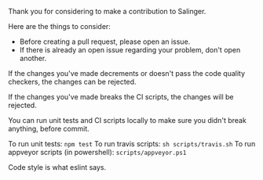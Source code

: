Thank you for considering to make a contribution to Salinger.

Here are the things to consider:

- Before creating a pull request, please open an issue.
- If there is already an open issue regarding your problem, don't open another.

If the changes you've made decrements or doesn't pass the code quality checkers,
the changes can be rejected.

If the changes you've made breaks the CI scripts, the changes will be rejected.

You can run unit tests and CI scripts locally to make sure you didn't break anything, before commit.

To run unit tests: `npm test`
To run travis scripts: `sh scripts/travis.sh`
To run appveyor scripts (in powershell): `scripts/appveyor.ps1`

Code style is what eslint says.
